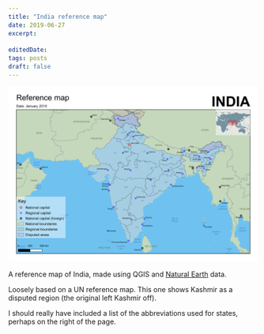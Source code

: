 ```yaml
---
title: "India reference map"
date: 2019-06-27
excerpt: 
 
editedDate:
tags: posts
draft: false
---
```

![india-ref.png](../assets/images/2a324535.png)

A reference map of India, made using QGIS and [Natural Earth](http://naturalearthdata.com/) data. 

Loosely based on a UN reference map. This one shows Kashmir as a disputed region (the original left Kashmir off). 

I should really have included a list of the abbreviations used for states, perhaps on the right of the page.
